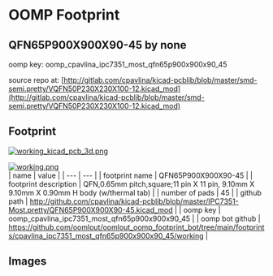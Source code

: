 # OOMP Footprint  
## QFN65P900X900X90-45  by none  
  
oomp key: oomp_cpavlina_ipc7351_most_qfn65p900x900x90_45  
  
source repo at: [http://gitlab.com/cpavlina/kicad-pcblib/blob/master/smd-semi.pretty/VQFN50P230X230X100-12.kicad_mod](http://gitlab.com/cpavlina/kicad-pcblib/blob/master/smd-semi.pretty/VQFN50P230X230X100-12.kicad_mod)  
## Footprint  
  
[![working_kicad_pcb_3d.png](working_kicad_pcb_3d_600.png)](working_kicad_pcb_3d.png)  
  
[![working.png](working_600.png)](working.png)  
| name | value | 
| --- | --- | 
| footprint name | QFN65P900X900X90-45 | 
| footprint description | QFN,0.65mm pitch,square;11 pin X 11 pin, 9.10mm X 9.10mm X 0.90mm H body (w/thermal tab) | 
| number of pads | 45 | 
| github path | http://github.com/cpavlina/kicad-pcblib/blob/master/IPC7351-Most.pretty/QFN65P900X900X90-45.kicad_mod | 
| oomp key | oomp_cpavlina_ipc7351_most_qfn65p900x900x90_45 | 
| oomp bot github | https://github.com/oomlout/oomlout_oomp_footprint_bot/tree/main/footprints/cpavlina_ipc7351_most_qfn65p900x900x90_45/working | 
## Images  
